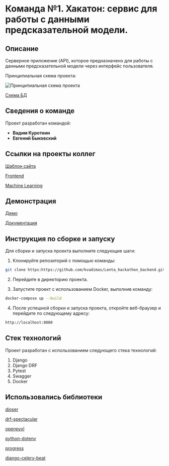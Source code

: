 # Команда №1. Хакатон: сервис для работы с данными предсказательной модели.

## Описание

Серверное приложение (API), которое предназначено для работы с данными предсказательной модели через интерфейс пользователя.

Принципиальная схема проекта:

![Принципиальная схема проекта](https://ltdfoto.ru/images/2023/10/10/Flowchart-Diagram.png "Принципиальная схема проекта.")

[Схема БД](https://dbdiagram.io/d/Lenta-6514af0cffbf5169f0a2a6e1)


## Сведения о команде

Проект разработан командой:

- **Вадим Куроткин**
- **Евгений Быковский**

## Ссылки на проекты коллег

[Шаблон сайта](https://www.figma.com/file/oDb87wsTRHsC8vTtINeoBL/Команда-№1-In-Flames%2C-Хакатон.-Лента?type=design&node-id=143-3273&mode=design&t=XnoAmzIit4khUqGa-0)

[Frontend](https://github.com/Jane-Doe666/lenta)

[Machine Learning](https://github.com/aminaadzhieva/lenta-hackathon-demand-forecasting/)

## Демонстрация

[Демо](http://31.129.111.234/)

[Документация](http://31.129.111.234/api/docs/)

## Инструкция по сборке и запуску

Для сборки и запуска проекта выполните следующие шаги:

1. Клонируйте репозиторий с помощью команды:

```bash
git clone https:https://github.com/kvadimas/Lenta_hackathon_backend.git
```

2. Перейдите в директорию проекта.

3. Запустите проект с использованием Docker, выполнив команду:
```bash
docker-compose up --build
```

4. После успешной сборки и запуска проекта, откройте веб-браузер и перейдите по следующему адресу:
```bash
http://localhost:8000
```

## Стек технологий

Проект разработан с использованием следующего стека технологий:

1. Django
2. Django DRF
3. Pytest
4. Swagger
5. Docker

## Использовались библиотеки

[djoser](https://djoser.readthedocs.io/en/latest/getting_started.html)

[drf-spectacular](https://drf-spectacular.readthedocs.io)

[openpyxl](https://openpyxl.readthedocs.io)

[python-dotenv](https://pypi.org/project/python-dotenv/)

[progress](https://pypi.org/project/progress/)

[django-celery-beat](https://pypi.org/project/django-celery-beat/)
